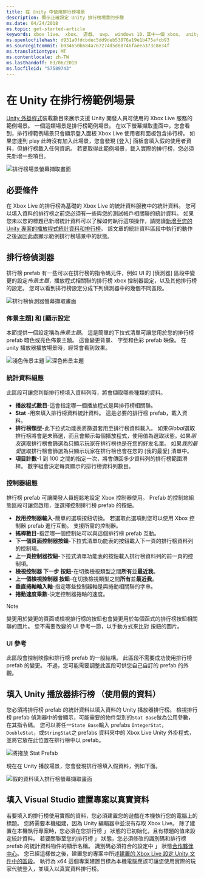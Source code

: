 ```yaml
---
title: 在 Unity 中使用排行榜場景
description: 顯示正確設定 Unity 排行榜場景的步驟
ms.date: 04/24/2018
ms.topic: get-started-article
keywords: xbox live、 xbox、 遊戲、 uwp、 windows 10，其中一個 xbox、 unity、 排行榜
ms.openlocfilehash: d931a0fdcbdec5dd9deb53876a19e1b475afcb93
ms.sourcegitcommit: b034650b684a767274d5d88746faeea373c8e34f
ms.translationtype: MT
ms.contentlocale: zh-TW
ms.lasthandoff: 03/06/2019
ms.locfileid: "57589743"
---
```

# <a name="the-leaderboard-example-scene-in-unity"></a>在 Unity 在排行榜範例場景

[Unity 外掛程式](https://github.com/Microsoft/xbox-live-unity-plugin)裝載數目來展示支援 Unity 開發人員可使用的 Xbox Live 服務的範例場景。 一個這類場景是排行榜範例場景。 在以下螢幕擷取畫面中，您會看到，排行榜範例場景只會顯示登入面板 Xbox Live 使用者和面板包含排行榜。 如果您達到 play 此時沒有加入此場景，您會發現 [登入] 面板會填入假的使用者資料，但排行榜載入任何資訊。 若要取得此範例場景，載入實際的排行榜，您必須先新增一些項目。

![排行榜場景螢幕擷取畫面](../images/unity/leaderboard-scene-1804.JPG)

## <a name="prerequisites"></a>必要條件

在 Xbox Live 的排行榜為基礎的 Xbox Live 的統計資料服務中的統計資料。 您可以填入資料的排行榜之前您必須有一些與您的測試帳戶相關聯的統計資料。 如果您未以您的標題已新增統計資料可以了解如何執行這項操作，請閱讀[新增至您的 Unity 專案的播放程式統計資料和排行榜](add-stats-and-leaderboards-in-unity.md)。 該文章的統計資料區段中執行的動作之後返回此處顯示範例排行榜場景中的狀態。

## <a name="the-leaderboard-inspector"></a>排行榜偵測器

排行榜 prefab 有一些可以在排行榜的指令碼元件，例如 UI 的 [偵測器] 區段中變更的設定*佈景主題*，播放程式相關聯的排行榜 xbox 控制器設定，以及其他排行榜的設定。 您可以看到排行榜設定分成下列偵測器中的幾個不同區段。

![排行榜偵測器螢幕擷取畫面](../images/unity/leaderboard_script_inspector.JPG)

### <a name="theme-and-display-settings"></a>佈景主題] 和 [顯示設定

本節提供一個設定稱為*佈景主題*。 這是簡單的下拉式清單可讓您用於您的排行榜 prefab 暗色或亮色佈景主題。 這會變更背景、 字型和色彩 prefab 映像。 在 unity 播放器播放場景時，經常會看到效果。

![淺色佈景主題](../images/unity/leaderboard_light_theme.JPG) ![深色佈景主題](../images/unity/leaderboard_dark_theme.JPG)

### <a name="stat-configuration"></a>統計資料組態

此區段可讓您判斷排行榜填入資料列時，將會擷取哪些種類的資料。

- **播放程式數目**-這會指定哪一個播放程式是與排行榜相關聯。
- **Stat** -用來填入排行榜資料統計資料。 這是必要的排行榜 prefab，載入資料。
- **排行榜類型**-此下拉式功能表將篩選套用至排行榜資料載入。 如果*Global*選取排行榜將會是未篩選，而且會顯示每個播放程式，使用值為選取狀態。如果*朋友*選取排行榜會篩選為只顯示玩家在排行榜也是在您的好友名單。 如果*我的最愛*選取排行榜會篩選為只顯示玩家在排行榜也會在您的 [我的最愛] 清單中。
- **項目計數**-1 到 100 之間的指定一次，將會傳回多少資料列的排行榜範圍滑桿。 數字組會決定每頁顯示的排行榜資料列數目。

### <a name="controller-configuration"></a>控制器組態

排行榜 prefab 可讓開發人員輕鬆地設定 Xbox 控制器使用。 Prefab 的控制站組態區段可讓您啟用，並選擇控制排行榜 prefab 的按鈕。

- **啟用控制器輸入**-簡單的選項按鈕切換。 若選取此選項則您可以使用 Xbox 控制器 prefab 進行互動。 支援所需的控制器。
- **搖桿數目**-指定哪一個控制站可以與這個排行榜 prefab 互動。
- **下一個頁面控制器按鈕**-下拉式清單功能表的按鈕載入下一頁的排行榜資料列的控制項。
- **上一頁控制器按鈕**-下拉式清單功能表的按鈕載入排行榜資料列的前一頁的控制項。
- **檢視控制器 下一步 按鈕**-在切換檢視類型之間**所有**並**最近我**。
- **上一個檢視控制器 按鈕**-在切換檢視類型之間**所有**並**最近我**。
- **垂直捲軸輸入軸**-指定哪些控制器軸是與捲動相關聯的字串。
- **捲動速度乘數**-決定控制器捲軸的速度。

> [!NOTE]
> 變更用於變更的頁面或檢視排行榜的按鈕也會變更用於每個函式的排行榜按鈕相關聯的圖片。 您不需要改變的 UI 參考一節，以手動方式來比對 按鈕的圖片。

### <a name="ui-references"></a>UI 參考

此區段會控制映像和排行榜 prefab 的一般結構。 此區段不需要成功使用排行榜 prefab 的變更。 不過，您可能需要調整此區段可供您自己自訂的 prefab 的外觀。

## <a name="populating-the-unity-player-leaderboard-with-fake-data"></a>填入 Unity 播放器排行榜 （使用假的資料）

您必須將排行榜 prefab 的統計資料以填入資料的 Unity 播放器排行榜。 檢視排行榜 prefab 偵測器中的會顯示，可能需要的物件型別的`Stat Base`做為公用參數，在其指令碼。 您可以將任一`State Base`輸入 prefabs `IntegerStat`， `DoubleStat`，或`StringStat`之 prefabs 資料夾中的 Xbox Live Unity 外掛程式，並將它放在此位置在排行榜中以 prefab。

![將拖放 Stat Prefab](../images/unity/stat-to-leaderbaord-drag.gif)

現在在 Unity 播放場景，您會發現排行榜填入假資料，例如下面。

![假的資料填入排行榜螢幕擷取畫面](../images/unity/leaderboard-fake-data-1804.JPG)

## <a name="populating-a-visual-studio-built-project-with-real-data"></a>填入 Visual Studio 建置專案以真實資料

若要填入的排行榜使用實際的資料，您必須建置您的遊戲在本機執行您的電腦上的標題。 您將需要本機組建，因為 Unity 編輯器中並沒有存取 Xbox Live。 除了建置在本機執行專案時，您必須在您排行榜 」 狀態的已初始化，且有標題的值來設定統計資料。 若要關聯至您的排行榜 」 狀態，您必須修改的識別碼和排行榜 prefab 的統計資料物件的顯示名稱。 識別碼必須符合的設定中 」 狀態[合作夥伴中心](https://partner.microsoft.com/dashboard)。 您已經這樣做之後，建置您的專案中所述[建置的 Xbox Live 設定 Unity 文件中的區段](configure-xbox-live-in-unity.md#build-and-test-the-project)。 執行為 x64 這個專案建置目標為本機電腦應該可讓您使用實際的玩家代號登入，並填入以真實資料排行榜。